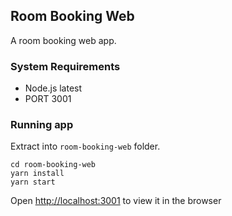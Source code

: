 ## Room Booking Web

A room booking web app.

### System Requirements

- Node.js latest
- PORT 3001

### Running app

Extract into `room-booking-web` folder.

```
cd room-booking-web
yarn install
yarn start
```

Open [http://localhost:3001](http://localhost:3001) to view it in the browser
